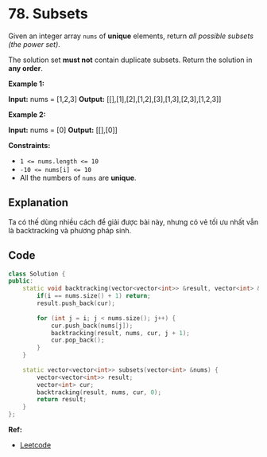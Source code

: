 # **78. Subsets** 
 
Given an integer array  `nums`  of  **unique**  elements, return  _all possible subsets (the power set)_.

The solution set  **must not**  contain duplicate subsets. Return the solution in  **any order**.

**Example 1:**

**Input:** nums = [1,2,3]
**Output:** [[],[1],[2],[1,2],[3],[1,3],[2,3],[1,2,3]]

**Example 2:**

**Input:** nums = [0]
**Output:** [[],[0]]

**Constraints:**

-   `1 <= nums.length <= 10`
-   `-10 <= nums[i] <= 10`
-   All the numbers of `nums`  are  **unique**.

## Explanation 
Ta có thế dùng nhiều cách để giải được bài này, nhưng có vẻ tối ưu nhất vẫn là backtracking và phương pháp sinh.

## Code  
```c++
class Solution {  
public:  
    static void backtracking(vector<vector<int>> &result, vector<int> &nums, vector<int> &cur, int i) {  
        if(i == nums.size() + 1) return;  
        result.push_back(cur);  
  
        for (int j = i; j < nums.size(); j++) {  
            cur.push_back(nums[j]);  
            backtracking(result, nums, cur, j + 1);  
            cur.pop_back();  
        }  
    }  
  
    static vector<vector<int>> subsets(vector<int> &nums) {  
        vector<vector<int>> result;  
        vector<int> cur;  
        backtracking(result, nums, cur, 0);  
        return result;  
    }  
};
```

**Ref:**
- [Leetcode](leetcode.com/problems/subsets) 